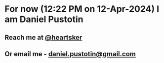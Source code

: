 # For now (12:22 PM on 12-Apr-2024) I am Daniel Pustotin
## Reach me at [@heartsker](https://t.me/heartsker)
## Or email me - daniel.pustotin@gmail.com
